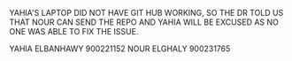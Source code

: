 YAHIA'S LAPTOP DID NOT HAVE GIT HUB WORKING, SO THE DR TOLD US THAT NOUR CAN SEND THE REPO AND YAHIA WILL BE EXCUSED AS NO ONE WAS ABLE TO FIX THE ISSUE. 

YAHIA ELBANHAWY 900221152
NOUR ELGHALY 900231765
